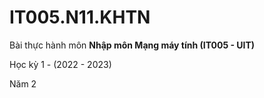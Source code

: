 # IT005.N11.KHTN
Bài thực hành môn **Nhập môn Mạng máy tính (IT005 - UIT)**

Học kỳ 1 - (2022 - 2023)

Năm 2

